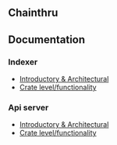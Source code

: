 ## Chainthru

## Documentation

### Indexer
- [Introductory & Architectural](./docs/chainthru-index.md)
- [Crate level/functionality](...)

### Api server
- [Introductory & Architectural](./docs/chainthru-api.md)
- [Crate level/functionality](...)
